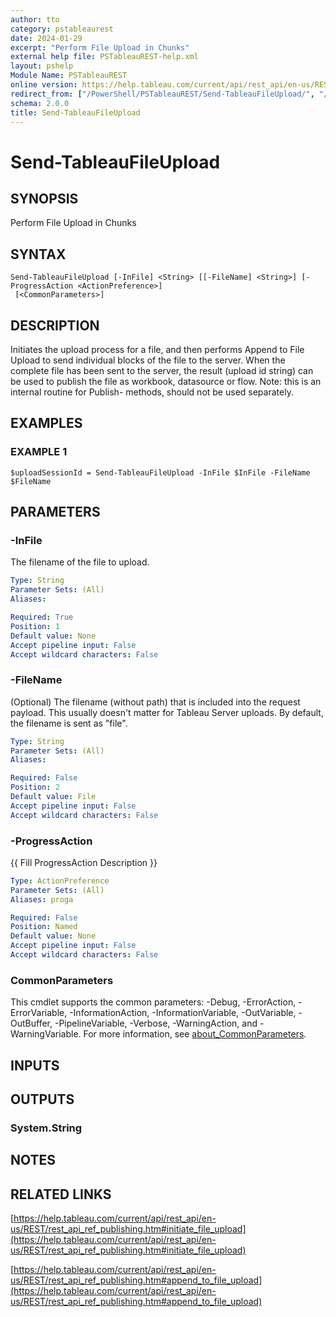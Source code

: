```yaml
---
author: tto
category: pstableaurest
date: 2024-01-29
excerpt: "Perform File Upload in Chunks"
external help file: PSTableauREST-help.xml
layout: pshelp
Module Name: PSTableauREST
online version: https://help.tableau.com/current/api/rest_api/en-us/REST/rest_api_ref_publishing.htm#initiate_file_upload
redirect_from: ["/PowerShell/PSTableauREST/Send-TableauFileUpload/", "/PowerShell/PSTableauREST/send-tableaufileupload/", "/PowerShell/send-tableaufileupload/"]
schema: 2.0.0
title: Send-TableauFileUpload
---
```


# Send-TableauFileUpload

## SYNOPSIS
Perform File Upload in Chunks

## SYNTAX

```
Send-TableauFileUpload [-InFile] <String> [[-FileName] <String>] [-ProgressAction <ActionPreference>]
 [<CommonParameters>]
```

## DESCRIPTION
Initiates the upload process for a file, and then performs Append to File Upload to send individual blocks of the file to the server.
When the complete file has been sent to the server, the result (upload id string) can be used to publish the file as workbook, datasource or flow.
Note: this is an internal routine for Publish- methods, should not be used separately.

## EXAMPLES

### EXAMPLE 1
```
$uploadSessionId = Send-TableauFileUpload -InFile $InFile -FileName $FileName
```

## PARAMETERS

### -InFile
The filename of the file to upload.

```yaml
Type: String
Parameter Sets: (All)
Aliases:

Required: True
Position: 1
Default value: None
Accept pipeline input: False
Accept wildcard characters: False
```

### -FileName
(Optional) The filename (without path) that is included into the request payload.
This usually doesn't matter for Tableau Server uploads.
By default, the filename is sent as "file".

```yaml
Type: String
Parameter Sets: (All)
Aliases:

Required: False
Position: 2
Default value: File
Accept pipeline input: False
Accept wildcard characters: False
```

### -ProgressAction
{{ Fill ProgressAction Description }}

```yaml
Type: ActionPreference
Parameter Sets: (All)
Aliases: proga

Required: False
Position: Named
Default value: None
Accept pipeline input: False
Accept wildcard characters: False
```

### CommonParameters
This cmdlet supports the common parameters: -Debug, -ErrorAction, -ErrorVariable, -InformationAction, -InformationVariable, -OutVariable, -OutBuffer, -PipelineVariable, -Verbose, -WarningAction, and -WarningVariable. For more information, see [about_CommonParameters](http://go.microsoft.com/fwlink/?LinkID=113216).

## INPUTS

## OUTPUTS

### System.String
## NOTES

## RELATED LINKS

[https://help.tableau.com/current/api/rest_api/en-us/REST/rest_api_ref_publishing.htm#initiate_file_upload](https://help.tableau.com/current/api/rest_api/en-us/REST/rest_api_ref_publishing.htm#initiate_file_upload)

[https://help.tableau.com/current/api/rest_api/en-us/REST/rest_api_ref_publishing.htm#append_to_file_upload](https://help.tableau.com/current/api/rest_api/en-us/REST/rest_api_ref_publishing.htm#append_to_file_upload)

